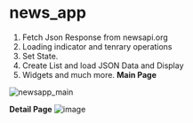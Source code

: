  
# news_app
 
1. Fetch Json Response from newsapi.org
2. Loading indicator and tenrary operations
3. Set State.
4. Create List and load JSON Data and Display
5. Widgets and much more.
 **Main Page**
 
 
![newsapp_main](https://user-images.githubusercontent.com/64880576/202857594-e1a1832c-960f-476e-9ff7-a0a1a911ea33.png)

**Detail Page**
![image](https://user-images.githubusercontent.com/64880576/202857683-76e33dd8-854a-4dff-a5a1-86e3fe08f3b7.png)

